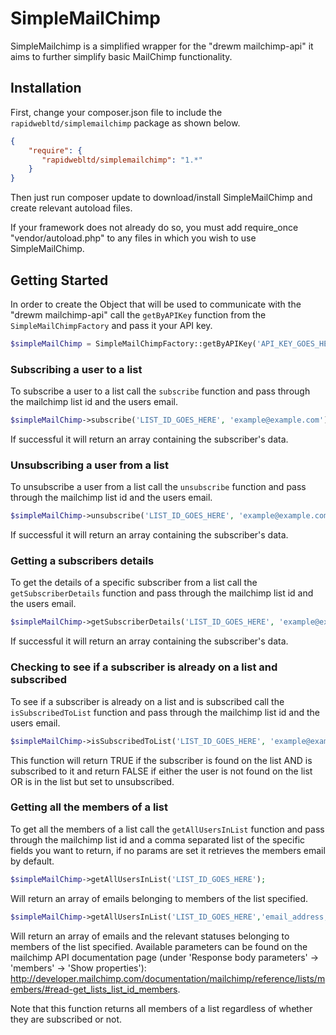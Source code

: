 # SimpleMailChimp

SimpleMailchimp is a simplified wrapper for the "drewm mailchimp-api" it aims to further simplify basic MailChimp functionality.

## Installation
First, change your composer.json file to include the `rapidwebltd/simplemailchimp` package as shown below.

```json
{
    "require": {
       "rapidwebltd/simplemailchimp": "1.*"
    }
}
```
Then just run composer update to download/install SimpleMailChimp and create  relevant autoload files.

If your framework does not already do so, you must add require_once "vendor/autoload.php" to any files in which you wish to use SimpleMailChimp.

## Getting Started

In order to create the Object that will be used to communicate with the "drewm mailchimp-api" call the `getByAPIKey` function from the `SimpleMailChimpFactory` and pass it your API key.
```php
$simpleMailChimp = SimpleMailChimpFactory::getByAPIKey('API_KEY_GOES_HERE');
```

### Subscribing a user to a list

To subscribe a user to a list call the `subscribe` function and pass through the mailchimp list id and the users email.
```php
$simpleMailChimp->subscribe('LIST_ID_GOES_HERE', 'example@example.com');
```

If successful it will return an array containing the subscriber's data.

### Unsubscribing a user from a list

To unsubscribe a user from a list call the `unsubscribe` function and pass through the mailchimp list id and the users email.

```php
$simpleMailChimp->unsubscribe('LIST_ID_GOES_HERE', 'example@example.com');
```

If successful it will return an array containing the subscriber's data.

### Getting a subscribers details

To get the details of a specific subscriber from a list call the `getSubscriberDetails` function and pass through the mailchimp list id and the users email.

```php
$simpleMailChimp->getSubscriberDetails('LIST_ID_GOES_HERE', 'example@example.com');
```

If successful it will return an array containing the subscriber's data.

### Checking to see if a subscriber is already on a list and subscribed

To see if a subscriber is already on a list and is subscribed call the `isSubscribedToList` function and pass through the mailchimp list id and the users email.

```php
$simpleMailChimp->isSubscribedToList('LIST_ID_GOES_HERE', 'example@example.com');
```

This function will return TRUE if the subscriber is found on the list AND is subscribed to it and return FALSE if either the user is not found on the list OR is in the list but set to unsubscribed.

### Getting all the members of a list

To get all the members of a list call the `getAllUsersInList` function and pass through the mailchimp list id and a comma separated list of the specific fields you want to return, if no params are set it retrieves the members email by default.

```php
$simpleMailChimp->getAllUsersInList('LIST_ID_GOES_HERE');
```
Will return an array of emails belonging to members of the list specified.

```php
$simpleMailChimp->getAllUsersInList('LIST_ID_GOES_HERE','email_address,status');
```
Will return an array of emails and the relevant statuses belonging to members of the list specified.
Available parameters can be found on the mailchimp API documentation page (under 'Response body parameters' -> 'members' -> 'Show properties'):
http://developer.mailchimp.com/documentation/mailchimp/reference/lists/members/#read-get_lists_list_id_members. 

Note that this function returns all members of a list regardless of whether they are subscribed or not.

